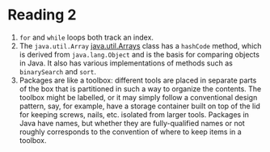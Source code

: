 # Reading 2

1. `for` and `while` loops both track an index.
2. The `java.util.Array` [java.util.Arrays](https://docs.oracle.com/javase/7/docs/api/java/util/Arrays.html) class has a `hashCode` method, which is derived from `java.lang.Object` and is the basis for comparing objects in Java. It also has various implementations of methods such as `binarySearch` and `sort`.
3. Packages are like a toolbox: different tools are placed in separate parts of the box that is partitioned in such a way to organize the contents. The toolbox might be labelled, or it may simply follow a conventional design pattern, say, for example, have a storage container built on top of the lid for keeping screws, nails, etc. isolated from larger tools. Packages in Java have names, but whether they are fully-qualified names or not roughly corresponds to the convention of where to keep items in a toolbox. 